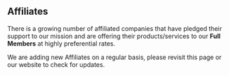 ## Affiliates

There is a growing number of affiliated companies that have pledged their 
support to our mission and are offering their 
products/services to our **Full Members** at highly preferential rates.

We are adding new Affiliates on a regular basis, please revisit this
page or our website to check for updates.

  
  


